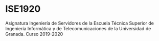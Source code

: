 # ISE1920
Asignatura Ingeniería de Servidores de la Escuela Técnica Superior de Ingeniería Informática y de Telecomunicaciones de la Universidad de Granada. Curso 2019-2020
